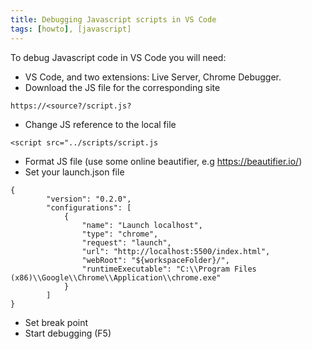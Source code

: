 ```yaml
---
title: Debugging Javascript scripts in VS Code
tags: [howto], [javascript]
---
```


To debug Javascript code in VS Code you will need: 
* VS Code, and two extensions: Live Server, Chrome Debugger.
* Download the JS file for the corresponding site
```
https://<source?/script.js?
```
* Change JS reference to the local file
```
<script src="../scripts/script.js
```
* Format JS file (use some online beautifier, e.g https://beautifier.io/)
* Set your launch.json file
```
{
        "version": "0.2.0",
        "configurations": [
            {
                "name": "Launch localhost",
                "type": "chrome",
                "request": "launch",
                "url": "http://localhost:5500/index.html",
                "webRoot": "${workspaceFolder}/",
                "runtimeExecutable": "C:\\Program Files (x86)\\Google\\Chrome\\Application\\chrome.exe"
            }
        ]
}
```
* Set break point
* Start debugging (F5)


